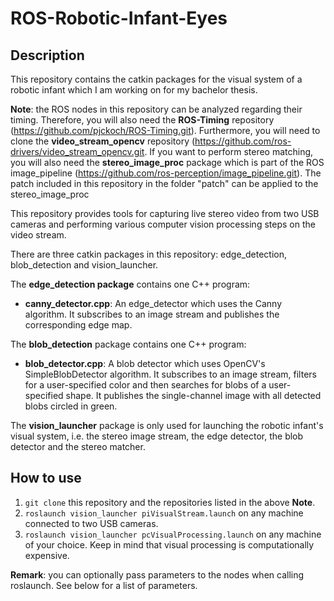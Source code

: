# ROS-Robotic-Infant-Eyes

## Description
This repository contains the catkin packages for the visual system of a robotic infant which I am working on for my bachelor thesis.

**Note**: the ROS nodes in this repository can be analyzed regarding their timing. Therefore, you will also need the **ROS-Timing** repository (https://github.com/pjckoch/ROS-Timing.git). Furthermore, you will need to clone the **video_stream_opencv** repository (https://github.com/ros-drivers/video_stream_opencv.git. If you want to perform stereo matching, you will also need the **stereo_image_proc** package which is part of the ROS image_pipeline (https://github.com/ros-perception/image_pipeline.git). The patch included in this repository in the folder "patch" can be applied to the stereo_image_proc

This repository provides tools for capturing live stereo video from two USB cameras and performing various computer vision processing steps on the video stream.

There are three catkin packages in this repository: edge_detection, blob_detection and vision_launcher.

The **edge_detection package** contains one C++ program:
- **canny_detector.cpp**: An edge_detector which uses the Canny algorithm. It subscribes to an image stream and publishes the corresponding edge map. 

The **blob_detection** package contains one C++ program:
- **blob_detector.cpp**: A blob detector which uses OpenCV's SimpleBlobDetector algorithm. It subscribes to an image stream, filters for a user-specified color and then searches for blobs of a user-specified shape. It publishes the single-channel image with all detected blobs circled in green.

The **vision_launcher** package is only used for launching the robotic infant's visual system, i.e. the stereo image stream, the edge detector, the blob detector and the stereo matcher.

## How to use
1. `git clone` this repository and the repositories listed in the above **Note**.
2. `roslaunch vision_launcher piVisualStream.launch` on any machine connected to two USB cameras.
3. `roslaunch vision_launcher pcVisualProcessing.launch` on any machine of your choice. Keep in mind that visual processing is computationally expensive.

**Remark**: you can optionally pass parameters to the nodes when calling roslaunch. See below for a list of parameters.

